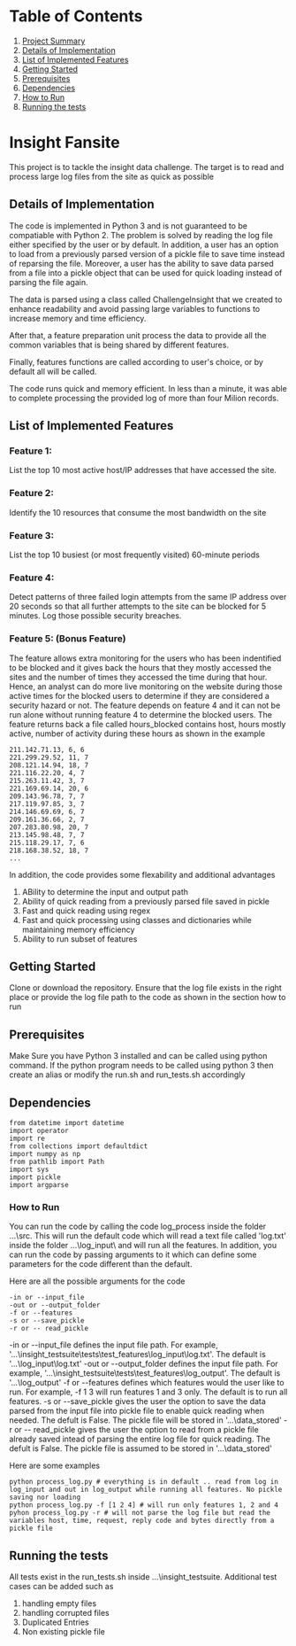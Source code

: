 # Table of Contents
1. [Project Summary](README.md#Insight-Fansite)
2. [Details of Implementation](README.md#details-of-implementation)
3. [List of Implemented Features ](README.md#list-features)
4. [Getting Started](README.md#getting-started)
5. [Prerequisites](README.md#pre)
6. [Dependencies](README.md#dep)
7. [How to Run](README.md#run)
8. [Running the tests](README.md#testing)


# Insight Fansite

This project is to tackle the insight data challenge. The target is to read and process large log files from the site as quick as possible

## Details of Implementation

The code is implemented in Python 3 and is not guaranteed to be compatiable with Python 2. The problem is solved by reading the log file either specified by the user or by default. In addition, a user has an option to load from a previously parsed version of a pickle file to save time instead of reparsing the file. Moreover, a user has the ability to save data parsed from a file into a pickle object that can be used for quick loading instead of parsing the file again.

The data is parsed using a class called ChallengeInsight that we created to enhance readability and avoid passing large variables to functions to increase memory and time efficiency.

After that, a feature preparation unit process the data to provide all the common variables that is being shared by different features.

Finally, features functions are called according to user's choice, or by default all will be called. 

The code runs quick and memory efficient. In less than a minute, it was able to complete processing the provided log of more than four Milion records.

## List of Implemented Features 

### Feature 1: 
List the top 10 most active host/IP addresses that have accessed the site.

### Feature 2: 
Identify the 10 resources that consume the most bandwidth on the site

### Feature 3:
List the top 10 busiest (or most frequently visited) 60-minute periods 

### Feature 4: 
Detect patterns of three failed login attempts from the same IP address over 20 seconds so that all further attempts to the site can be blocked for 5 minutes. Log those possible security breaches.

### Feature 5: (Bonus Feature)
The feature allows extra monitoring for the users who has been indentified to be blocked and it gives back the hours that they mostly accessed the sites and the number of times they accessed the time during that hour. Hence, an analyst can do more live monitoring on the website during those active times for the blocked users to determine if they are considered a security hazard or not. The feature depends on feature 4 and it can not be run alone without running feature 4 to determine the blocked users. The feature returns back a file called hours_blocked contains host, hours mostly active, number of activity during these hours as shown in the example

```
211.142.71.13, 6, 6 
221.299.29.52, 11, 7 
208.121.14.94, 18, 7 
221.116.22.20, 4, 7 
215.263.11.42, 3, 7 
221.169.69.14, 20, 6 
209.143.96.78, 7, 7 
217.119.97.85, 3, 7 
214.146.69.69, 6, 7 
209.161.36.66, 2, 7 
207.283.80.98, 20, 7 
213.145.98.48, 7, 7 
215.118.29.17, 7, 6 
218.168.38.52, 18, 7 
...
```

In addition, the code provides some flexability and additional advantages

1. ABility to determine the input and output path
2. Ability of quick reading from a previously parsed file saved in pickle
3. Fast and quick reading using regex
4. Fast and quick processing using classes and dictionaries while maintaining memory efficiency
5. Ability to run subset of features

## Getting Started

Clone or download the repository. Ensure that the log file exists in the right place or provide the log file path to the code as shown in the section how to run

## Prerequisites

Make Sure you have Python 3 installed and can be called using python command. If the python program needs to be called using python 3 then create an alias or modify the run.sh and run_tests.sh accordingly

## Dependencies

```
from datetime import datetime
import operator
import re
from collections import defaultdict
import numpy as np
from pathlib import Path
import sys
import pickle
import argparse
```

### How to Run

You can run the code by calling the code log_process inside the folder ...\src\. This will run the default code which will read a text file called 'log.txt' inside the folder ...\log_input\ and will run all the features. In addition, you can run the code by passing arguments to it which can define some parameters for the code different than the default.

Here are all the possible arguments for the code

```
-in or --input_file
-out or --output_folder
-f or --features 
-s or --save_pickle 
-r or -- read_pickle 
```

-in or --input_file defines the input file path. For example, '...\insight_testsuite\tests\test_features\log_input\log.txt'. The default is '...\log_input\log.txt'
-out or --output_folder defines the input file path. For example, '...\insight_testsuite\tests\test_features\log_output'. The default is '...\log_output'
-f or --features defines which features would the user like to run. For example, -f 1 3 will run features 1 and 3 only. The default is to run all features. 
-s or --save_pickle gives the user the option to save the data parsed from the input file into pickle file to enable quick reading when needed. The defult is False. The pickle file will be stored in '...\data_stored\'
-r or -- read_pickle gives the user the option to read from a pickle file already saved intead of parsing the entire log file for quick reading. The defult is False. The pickle file is assumed to be stored in '...\data_stored\'

Here are some examples

```
python process_log.py # everything is in default .. read from log in log_input and out in log_output while running all features. No pickle saving nor loading
python process_log.py -f [1 2 4] # will run only features 1, 2 and 4
pyhon process_log.py -r # will not parse the log file but read the variables host, time, request, reply code and bytes directly from a pickle file
```

## Running the tests

All tests exist in the run_tests.sh inside ...\insight_testsuite. Additional test cases can be added such as
1. handling empty files
2. handling corrupted files
3. Duplicated Entries
4. Non existing pickle file